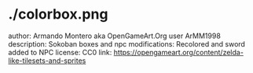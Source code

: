 # ./colorbox.png

author: Armando Montero aka OpenGameArt.Org user ArMM1998
description: Sokoban boxes and npc
modifications: Recolored and sword added to NPC
license: CC0
link: https://opengameart.org/content/zelda-like-tilesets-and-sprites
